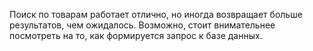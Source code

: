 Поиск по товарам работает отлично, но иногда возвращает больше результатов, чем ожидалось. Возможно, стоит внимательнее посмотреть на то, как формируется запрос к базе данных.
